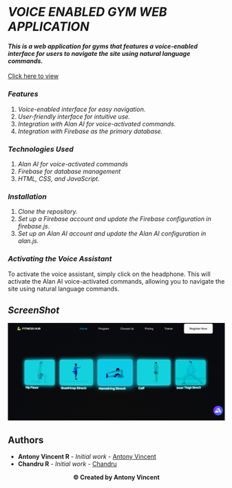 # **_VOICE ENABLED GYM WEB APPLICATION_**

#### _This is a web application for gyms that features a voice-enabled interface for users to navigate the site using natural language commands._

[Click here to view](https://vincentanto.github.io/Voice-enabled-gym-website/)

### **_Features_**

1. _Voice-enabled interface for easy navigation._
2. _User-friendly interface for intuitive use._
3. _Integration with Alan AI for voice-activated commands._
4. _Integration with Firebase as the primary database._

### **_Technologies Used_**

1. _Alan AI for voice-activated commands_
2. _Firebase for database management_
3. _HTML, CSS, and JavaScript._

### **_Installation_**

1. _Clone the repository._
2. _Set up a Firebase account and update the Firebase configuration in firebase.js._
3. _Set up an Alan AI account and update the Alan AI configuration in alan.js._

### **_Activating the Voice Assistant_**

To activate the voice assistant, simply click on the headphone. This will activate the Alan AI voice-activated commands, allowing you to navigate the site using natural language commands.

## **_ScreenShot_**

<p align="center">
<img src="Output Screenshot\Screenshot-4.png" width="600"/>
</p>

## **Authors**
- **Antony Vincent R** - _Initial work_ - [Antony Vincent](https://github.com/vincentanto)
- **Chandru R** - _Initial work_ - [Chandru](https://github.com/Chandru3493)

<p align="center"><b>© Created by Antony Vincent</b></p?
